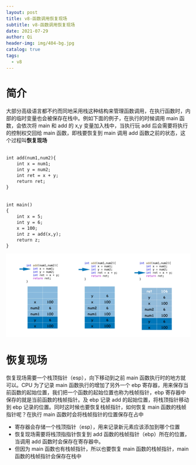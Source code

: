 ```yaml
---
layout: post
title: v8-函数调用恢复现场
subtitle: v8-函数调用恢复现场
date: 2021-07-29
author: Qi
header-img: img/404-bg.jpg
catalog: true
tags:
  - v8
---
```


# 简介

大部分高级语言都不约而同地采用栈这种结构来管理函数调用，在执行函数时，内部的临时变量也会被保存在栈中。例如下面的例子，在执行的时候调用 main 函数，会依次将 main 和 add 的 x,y 变量加入栈中，当执行玩 add 后会需要将执行的控制权交回给 main 函数，即栈要恢复到 main 调用 add 函数之前的状态，这个过程叫**恢复现场**

```

int add(num1,num2){
    int x = num1;
    int y = num2;
    int ret = x + y;
    return ret;
}


int main()
{
    int x = 5;
    int y = 6;
    x = 100;
    int z = add(x,y);
    return z;
}

```

![Image text](/img/27407a5f9089c4a8b09c0d2b775b50b1.webp)



# 恢复现场

恢复现场需要一个栈顶指针（esp），向下移动到之前 main 函数执行时的地方就可以。CPU 为了记录 main 函数执行的增加了另外一个 ebp 寄存器，用来保存当前函数的起始位置，我们把一个函数的起始位置也称为栈帧指针，ebp 寄存器中保存的就是当前函数的栈帧指针。及 ebp 记录 add 的起始位置，将栈顶指针移动到 ebp 记录的位置。同时这时候也要恢复栈帧指针，如何恢复 main 函数的栈帧指针呢？在执行 main 函数时会将栈帧指针的位置保存在占中

- 寄存器会存储一个栈顶指针（esp），用来记录新元素应该添加到哪个位置
- 恢复现场需要将栈顶指指针恢复到 add 函数的栈帧指针（ebp）所在的位置，当调用 add 函数时会保存在寄存器中。
- 但因为 main 函数也有栈帧指针，所以也要恢复 main 函数的栈帧指针，main 函数的栈帧指针会保存在栈中
  


